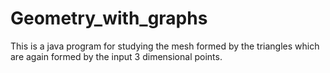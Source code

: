 # Geometry_with_graphs
This is a java program for studying the mesh formed by the triangles which are again formed by the input 3 dimensional points.
